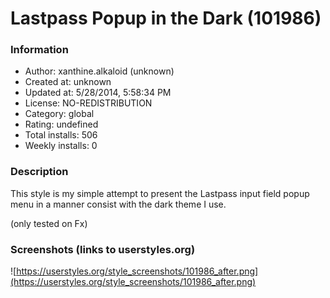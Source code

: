 # Lastpass Popup in the Dark (101986)

### Information
- Author: xanthine.alkaloid (unknown)
- Created at: unknown
- Updated at: 5/28/2014, 5:58:34 PM
- License: NO-REDISTRIBUTION
- Category: global
- Rating: undefined
- Total installs: 506
- Weekly installs: 0


### Description
This style is my simple attempt to present the Lastpass input field popup menu in a manner consist with the dark theme I use.

(only tested on Fx)


### Screenshots (links to userstyles.org)
![https://userstyles.org/style_screenshots/101986_after.png](https://userstyles.org/style_screenshots/101986_after.png)


